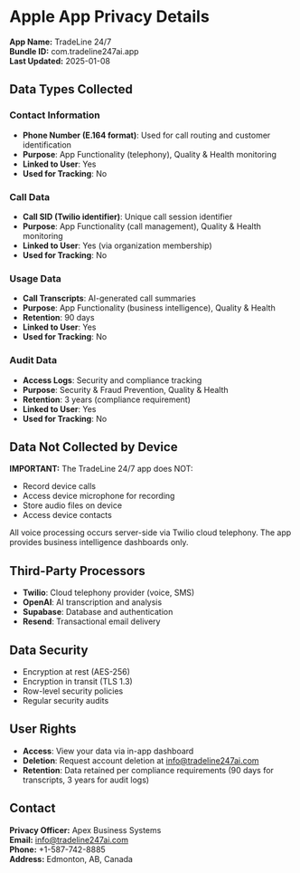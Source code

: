# Apple App Privacy Details

**App Name:** TradeLine 24/7  
**Bundle ID:** com.tradeline247ai.app  
**Last Updated:** 2025-01-08

## Data Types Collected

### Contact Information
- **Phone Number (E.164 format)**: Used for call routing and customer identification
- **Purpose**: App Functionality (telephony), Quality & Health monitoring
- **Linked to User**: Yes
- **Used for Tracking**: No

### Call Data
- **Call SID (Twilio identifier)**: Unique call session identifier
- **Purpose**: App Functionality (call management), Quality & Health monitoring
- **Linked to User**: Yes (via organization membership)
- **Used for Tracking**: No

### Usage Data
- **Call Transcripts**: AI-generated call summaries
- **Purpose**: App Functionality (business intelligence), Quality & Health
- **Retention**: 90 days
- **Linked to User**: Yes
- **Used for Tracking**: No

### Audit Data
- **Access Logs**: Security and compliance tracking
- **Purpose**: Security & Fraud Prevention, Quality & Health
- **Retention**: 3 years (compliance requirement)
- **Linked to User**: Yes
- **Used for Tracking**: No

## Data Not Collected by Device

**IMPORTANT:** The TradeLine 24/7 app does NOT:
- Record device calls
- Access device microphone for recording
- Store audio files on device
- Access device contacts

All voice processing occurs server-side via Twilio cloud telephony. The app provides business intelligence dashboards only.

## Third-Party Processors

- **Twilio**: Cloud telephony provider (voice, SMS)
- **OpenAI**: AI transcription and analysis
- **Supabase**: Database and authentication
- **Resend**: Transactional email delivery

## Data Security

- Encryption at rest (AES-256)
- Encryption in transit (TLS 1.3)
- Row-level security policies
- Regular security audits

## User Rights

- **Access**: View your data via in-app dashboard
- **Deletion**: Request account deletion at info@tradeline247ai.com
- **Retention**: Data retained per compliance requirements (90 days for transcripts, 3 years for audit logs)

## Contact

**Privacy Officer:** Apex Business Systems  
**Email:** info@tradeline247ai.com  
**Phone:** +1-587-742-8885  
**Address:** Edmonton, AB, Canada
